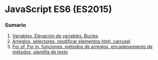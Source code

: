 # JavaScript ES6 (ES2015)
### Sumario
1. [Variables, Elevación de variables, Bucles](https://github.com/Area51TrainingCenter/FullStackDeveloper-Group03/tree/master/Javascript/Clase01)
2. [Arreglos, selectores, modificar elementos html, carrusel](https://github.com/Area51TrainingCenter/FullStackDeveloper-Group03/tree/master/Javascript/Clase02)
3. [For of, For in, funciones, métodos de arreglos, encadenamiento de métodos, plantilla de texto](https://github.com/Area51TrainingCenter/FullStackDeveloper-Group03/tree/master/Javascript/Clase03)